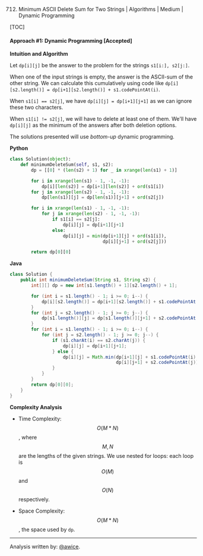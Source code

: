 712. Minimum ASCII Delete Sum for Two Strings | Algorithms | Medium | Dynamic Programming

[TOC]


#### Approach #1: Dynamic Programming [Accepted]

**Intuition and Algorithm**

Let `dp[i][j]` be the answer to the problem for the strings `s1[i:], s2[j:]`.

When one of the input strings is empty, the answer is the ASCII-sum of the other string.  We can calculate this cumulatively using code like `dp[i][s2.length()] = dp[i+1][s2.length()] + s1.codePointAt(i)`.

When `s1[i] == s2[j]`, we have `dp[i][j] = dp[i+1][j+1]` as we can ignore these two characters.

When `s1[i] != s2[j]`, we will have to delete at least one of them.  We'll have `dp[i][j]` as the minimum of the answers after both deletion options.

The solutions presented will use *bottom-up* dynamic programming.

**Python**
```python
class Solution(object):
    def minimumDeleteSum(self, s1, s2):
        dp = [[0] * (len(s2) + 1) for _ in xrange(len(s1) + 1)]

        for i in xrange(len(s1) - 1, -1, -1):
            dp[i][len(s2)] = dp[i+1][len(s2)] + ord(s1[i])
        for j in xrange(len(s2) - 1, -1, -1):
            dp[len(s1)][j] = dp[len(s1)][j+1] + ord(s2[j])

        for i in xrange(len(s1) - 1, -1, -1):
            for j in xrange(len(s2) - 1, -1, -1):
                if s1[i] == s2[j]:
                    dp[i][j] = dp[i+1][j+1]
                else:
                    dp[i][j] = min(dp[i+1][j] + ord(s1[i]),
                                   dp[i][j+1] + ord(s2[j]))

        return dp[0][0]
```

**Java**
```java
class Solution {
    public int minimumDeleteSum(String s1, String s2) {
        int[][] dp = new int[s1.length() + 1][s2.length() + 1];

        for (int i = s1.length() - 1; i >= 0; i--) {
            dp[i][s2.length()] = dp[i+1][s2.length()] + s1.codePointAt(i);
        }
        for (int j = s2.length() - 1; j >= 0; j--) {
            dp[s1.length()][j] = dp[s1.length()][j+1] + s2.codePointAt(j);
        }
        for (int i = s1.length() - 1; i >= 0; i--) {
            for (int j = s2.length() - 1; j >= 0; j--) {
                if (s1.charAt(i) == s2.charAt(j)) {
                    dp[i][j] = dp[i+1][j+1];
                } else {
                    dp[i][j] = Math.min(dp[i+1][j] + s1.codePointAt(i),
                                        dp[i][j+1] + s2.codePointAt(j));
                }
            }
        }
        return dp[0][0];
    }
}
```

**Complexity Analysis**

* Time Complexity: $$O(M*N)$$, where $$M, N$$ are the lengths of the given strings.  We use nested for loops: each loop is $$O(M)$$ and $$O(N)$$ respectively.

* Space Complexity: $$O(M*N)$$, the space used by `dp`.

---

Analysis written by: [@awice](https://leetcode.com/awice).
